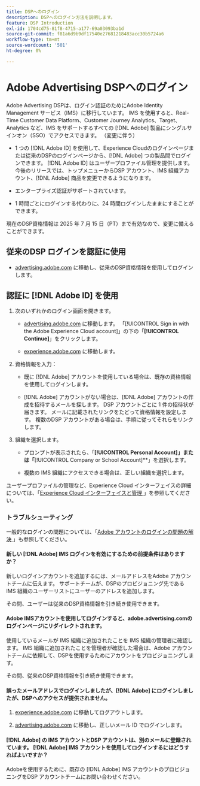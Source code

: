 ```yaml
---
title: DSPへのログイン
description: DSPへのログイン方法を説明します。
feature: DSP Introduction
exl-id: 1704cd75-81f8-4715-a177-69a03093ba1d
source-git-commit: f81a6d9b9df17540e27681218483acc30b5724a6
workflow-type: tm+mt
source-wordcount: '501'
ht-degree: 0%

---
```


# Adobe Advertising DSPへのログイン

Adobe Advertising DSPは、ログイン認証のためにAdobe Identity Management サービス（IMS）に移行しています。 IMS を使用すると、Real-Time Customer Data Platform、Customer Journey Analytics、Target、Analytics など、IMS をサポートするすべての [!DNL Adobe] 製品にシングルサインオン（SSO）でアクセスできます。 （変更に伴う）

* 1 つの [!DNL Adobe ID] を使用して、Experience Cloudのログインページまたは従来のDSPのログインページから、[!DNL Adobe] つの製品間でログインできます。 [!DNL Adobe ID] はユーザープロファイル管理を提供します。 今後のリリースでは、トップメニューからDSP アカウント、IMS 組織アカウント、[!DNL Adobe] 商品を変更できるようになります。

* エンタープライズ認証がサポートされています。

* 1 時間ごとにログインする代わりに、24 時間ログインしたままにすることができます。

現在のDSP資格情報は 2025 年 7 月 15 日（PT）まで有効なので、変更に備えることができます。

## 従来のDSP ログインを認証に使用

* [advertising.adobe.com](https://advertising.adobe.com) に移動し、従来のDSP資格情報を使用してログインします。

## 認証に [!DNL Adobe ID] を使用

1. 次のいずれかのログイン画面を開きます。

   * [advertising.adobe.com](https://advertising.adobe.com) に移動します。 「[!UICONTROL Sign in with the Adobe Experience Cloud account]」の下の「**[!UICONTROL Continue]**」をクリックします。

   * [experience.adobe.com](https://experience.adobe.com) に移動します。

1. 資格情報を入力：

   * 既に [!DNL Adobe] アカウントを使用している場合は、既存の資格情報を使用してログインします。

   * [!DNL Adobe] アカウントがない場合は、[!DNL Adobe] アカウントの作成を招待するメールを探します。 DSP アカウントごとに 1 件の招待状が届きます。 メールに記載されたリンクをたどって資格情報を設定します。 複数のDSP アカウントがある場合は、手順に従ってそれらをリンクします。

1. 組織を選択します。

   * プロンプトが表示されたら、「**[!UICONTROL Personal Account]」または「**[!UICONTROL Company or School Account]**」を選択します。

   * 複数の IMS 組織にアクセスできる場合は、正しい組織を選択します。

ユーザープロファイルの管理など、Experience Cloud インターフェイスの詳細については、「[Experience Cloud インターフェイスと管理 ](https://experienceleague.adobe.com/en/docs/core-services/interface/experience-cloud)」を参照してください。

### トラブルシューティング

一般的なログインの問題については、「[Adobe アカウントのログインの問題の解決 ](https://helpx.adobe.com/manage-account/kb/account-password-sign-help.linkfree.html)」も参照してください。

#### 新しい [!DNL Adobe] IMS ログインを有効にするための前提条件はありますか？

新しいログインアカウントを追加するには、メールアドレスをAdobe アカウントチームに伝えます。 サポートチームが、DSPのプロビジョニング先である IMS 組織のユーザーリストにユーザーのアドレスを追加します。

その間、ユーザーは従来のDSP資格情報を引き続き使用できます。

#### Adobe IMSアカウントを使用してログインすると、adobe.advertising.comのログインページにリダイレクトされます。

使用しているメールが IMS 組織に追加されたことを IMS 組織の管理者に確認します。 IMS 組織に追加されたことを管理者が確認した場合は、Adobe アカウントチームに依頼して、DSPを使用するためにアカウントをプロビジョニングします。

その間、従来のDSP資格情報を引き続き使用できます。

#### 誤ったメールアドレスでログインしましたが、[!DNL Adobe] にログインしましたが、DSPへのアクセスが提供されません。

1. [experience.adobe.com](https://experience.adobe.com) に移動してログアウトします。

1. [advertising.adobe.com](https://advertising.adobe.com) に移動し、正しいメール ID でログインします。

#### [!DNL Adobe] の IMS アカウントとDSP アカウントは、別のメールに登録されています。 [!DNL Adobe] IMS アカウントを使用してログインするにはどうすればよいですか？

Adobeを使用するために、既存の [!DNL Adobe] IMS アカウントのプロビジョニングをDSP アカウントチームにお問い合わせください。
